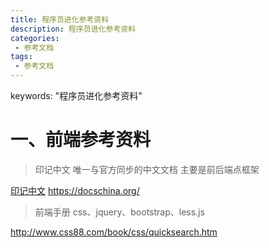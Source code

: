 ```yaml
---
title: 程序员进化参考资料
description: 程序员进化参考资料
categories:
 - 参考文档
tags:
 - 参考文档
---
```


keywords: "程序员进化参考资料"

# 一、前端参考资料

> 印记中文 唯一与官方同步的中文文档 主要是前后端点框架

[印记中文](https://docschina.org/)  https://docschina.org/

>  前端手册 css、jquery、bootstrap、less.js

http://www.css88.com/book/css/quicksearch.htm



